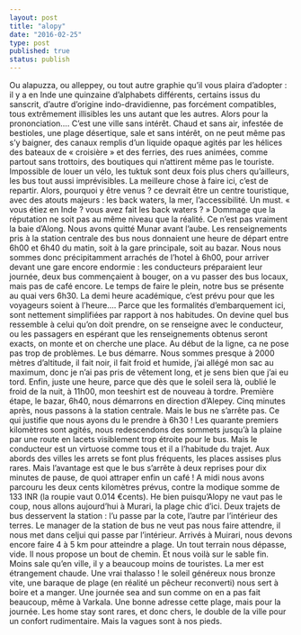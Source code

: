 ```yaml
---
layout: post
title: "alopy"
date: "2016-02-25"
type: post
published: true
status: publish
---
```


Ou alapuzza, ou alleppey, ou tout autre graphie qu’il vous plaira d’adopter : il y a en Inde une quinzaine d’alphabets différents, certains issus du sanscrit, d’autre d’origine indo-dravidienne, pas forcément compatibles, tous extrêmement illisibles les uns autant que les autres. Alors pour la prononciation…. C’est une ville sans intérêt. Chaud et sans air, infestée de bestioles, une plage désertique, sale et sans intérêt, on ne peut même pas s’y baigner, des canaux remplis d’un liquide opaque agités par les hélices des bateaux de « croisière » et des ferries, des rues animées, comme partout sans trottoirs, des boutiques qui n’attirent même pas le touriste. Impossible de louer un vélo, les tuktuk sont deux fois plus chers qu’ailleurs, les bus tout aussi imprévisibles. La meilleure chose à faire ici, c’est de repartir. Alors, pourquoi y être venus ? ce devrait être un centre touristique, avec des atouts majeurs : les back waters, la mer, l’accessibilité. Un must. « vous étiez en Inde ? vous avez fait les back waters ? » Dommage que la réputation ne soit pas au même niveau que la réalité. Ce n’est pas vraiment la baie d’Along. Nous avons quitté Munar avant l’aube. Les renseignements pris à la station centrale des bus nous donnaient une heure de départ entre 6h00 et 6h40 du matin, soit à la gare principale, soit au bazar. Nous nous sommes donc précipitamment arrachés de l’hotel à 6h00, pour arriver devant une gare encore endormie : les conducteurs préparaient leur journée, deux bus commençaient à bouger, on a vu passer des bus locaux, mais pas de café encore. Le temps de faire le plein, notre bus se présente au quai vers 6h30. La demi heure académique, c’est prévu pour que les voyageurs soient à l’heure…. Parce que les formalités d’embarquement ici, sont nettement simplifiées par rapport à nos habitudes. On devine quel bus ressemble à celui qu’on doit prendre, on se renseigne avec le conducteur, ou les passagers en espérant que les renseignements obtenus seront exacts, on monte et on cherche une place. Au début de la ligne, ca ne pose pas trop de problèmes. Le bus démarre. Nous sommes presque à 2000 mètres d’altitude, il fait noir, il fait froid et humide, j’ai allégé mon sac au maximum, donc je n’ai pas pris de vêtement long, et je sens bien que j’ai eu tord. Enfin, juste une heure, parce que dès que le soleil sera là, oublié le froid de la nuit, à 11h00, mon teeshirt est de nouveau à tordre. Première étape, le bazar, 6h40, nous démarrons en direction d’Alepey. Cinq minutes après, nous passons à la station centrale. Mais le bus ne s’arrête pas. Ce qui justifie que nous ayons du le prendre à 6h30 ! Les quarante premiers kilomètres sont agités, nous redescendons des sommets jusqu’à la plaine par une route en lacets visiblement trop étroite pour le bus. Mais le conducteur est un virtuose comme tous et il a l’habitude du trajet. Aux abords des villes les arrets se font plus fréquents, les places assises plus rares. Mais l’avantage est que le bus s’arrête à deux reprises pour dix minutes de pause, de quoi attraper enfin un café ! A midi nous avons parcouru les deux cents kilomètres prévus, contre la modique somme de 133 INR (la roupie vaut 0.014 €cents). He bien puisqu’Alopy ne vaut pas le coup, nous allons aujourd’hui à Murari, la plage chic d’ici. Deux trajets de bus desservent la station : l’u passe par la cote, l’autre par l’intérieur des terres. Le manager de la station de bus ne veut pas nous faire attendre, il nous met dans celjui qui passe par l’intérieur. Arrivés à Muirari, nous devons encore faire 4 à 5 km pour atteindre a plage. Un tout terrain nous dépasse, vide. Il nous propose un bout de chemin. Et nous voilà sur le sable fin. Moins sale qu’en ville, il y a beaucoup moins de touristes. La mer est étrangement chaude. Une vrai thalasso ! le soleil généreux nous bronze vite, une baraque de plage (en réalité un pêcheur reconverti) nous sert à boire et a manger. Une journée sea and sun comme on en a pas fait beaucoup, même à Varkala. Une bonne adresse cette plage, mais pour la journée. Les home stay sont rares, et donc chers, le double de la ville pour un confort rudimentaire. Mais la vagues sont à nos pieds.
